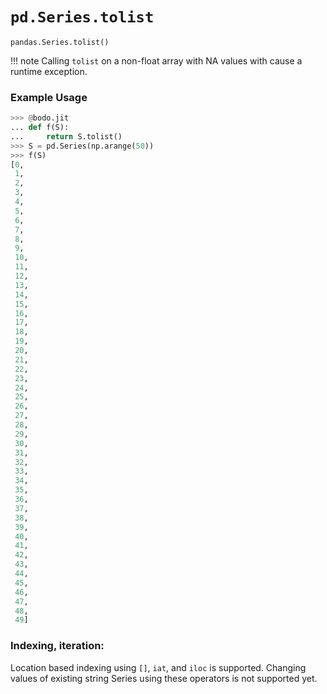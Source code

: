 # `pd.Series.tolist`

`pandas.Series.tolist()`


!!! note
    Calling `tolist` on a non-float array with NA values with cause a
    runtime exception.


### Example Usage

``` py
>>> @bodo.jit
... def f(S):
...     return S.tolist()
>>> S = pd.Series(np.arange(50))
>>> f(S)
[0,
 1,
 2,
 3,
 4,
 5,
 6,
 7,
 8,
 9,
 10,
 11,
 12,
 13,
 14,
 15,
 16,
 17,
 18,
 19,
 20,
 21,
 22,
 23,
 24,
 25,
 26,
 27,
 28,
 29,
 30,
 31,
 32,
 33,
 34,
 35,
 36,
 37,
 38,
 39,
 40,
 41,
 42,
 43,
 44,
 45,
 46,
 47,
 48,
 49]
```

### Indexing, iteration:

Location based indexing using `[]`, `iat`, and
`iloc` is supported. Changing values of existing string
Series using these operators is not supported yet.

